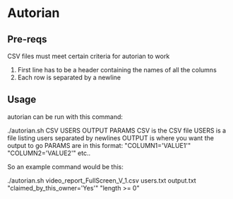 # Autorian

## Pre-reqs
CSV files must meet certain criteria for autorian to work
1. First line has to be a header containing the names of all the columns
2. Each row is separated by a newline

## Usage
autorian can be run with this command:

./autorian.sh CSV USERS OUTPUT PARAMS
CSV is the CSV file
USERS is a file listing users separated by newlines
OUTPUT is where you want the output to go
PARAMS are in this format: "COLUMN1='VALUE1'" "COLUMN2='VALUE2'" etc..

So an example command would be this:

./autorian.sh video_report_FullScreen_V_1.csv users.txt output.txt "claimed_by_this_owner='Yes'" "length >= 0"
